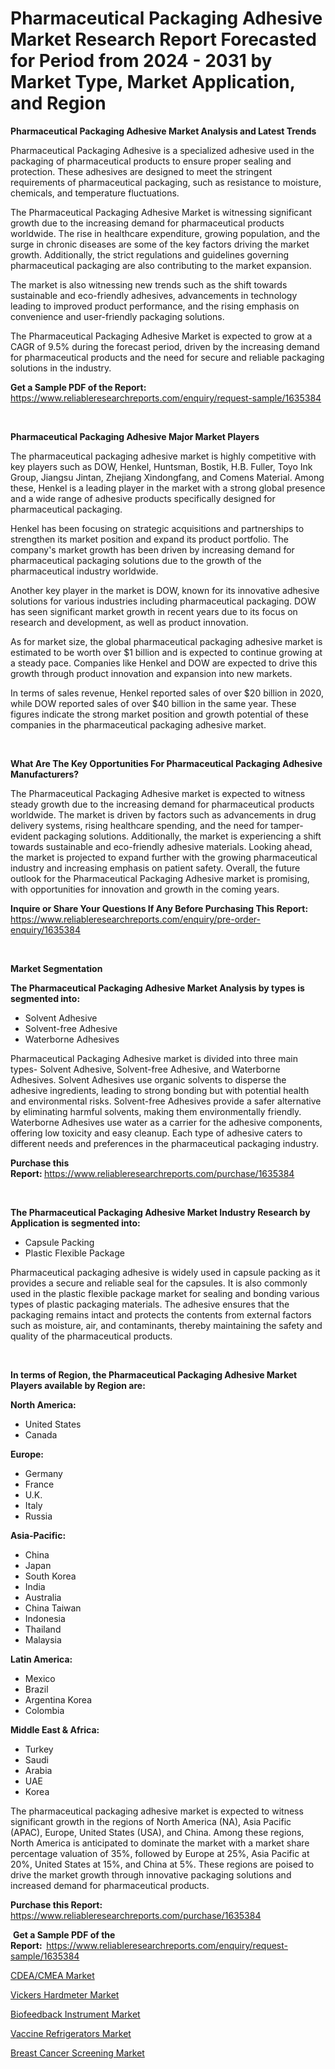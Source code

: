 <p><h1>Pharmaceutical Packaging Adhesive Market Research Report Forecasted for Period from 2024 -  2031 by Market Type, Market Application, and Region</h1></p><p><strong>Pharmaceutical Packaging Adhesive Market Analysis and Latest Trends</strong></p>
<p><p>Pharmaceutical Packaging Adhesive is a specialized adhesive used in the packaging of pharmaceutical products to ensure proper sealing and protection. These adhesives are designed to meet the stringent requirements of pharmaceutical packaging, such as resistance to moisture, chemicals, and temperature fluctuations.</p><p>The Pharmaceutical Packaging Adhesive Market is witnessing significant growth due to the increasing demand for pharmaceutical products worldwide. The rise in healthcare expenditure, growing population, and the surge in chronic diseases are some of the key factors driving the market growth. Additionally, the strict regulations and guidelines governing pharmaceutical packaging are also contributing to the market expansion.</p><p>The market is also witnessing new trends such as the shift towards sustainable and eco-friendly adhesives, advancements in technology leading to improved product performance, and the rising emphasis on convenience and user-friendly packaging solutions.</p><p>The Pharmaceutical Packaging Adhesive Market is expected to grow at a CAGR of 9.5% during the forecast period, driven by the increasing demand for pharmaceutical products and the need for secure and reliable packaging solutions in the industry.</p></p>
<p><strong>Get a Sample PDF of the Report:&nbsp;</strong> <a href="https://www.reliableresearchreports.com/enquiry/request-sample/1635384">https://www.reliableresearchreports.com/enquiry/request-sample/1635384</a></p>
<p>&nbsp;</p>
<p><strong>Pharmaceutical Packaging Adhesive Major Market Players</strong></p>
<p><p>The pharmaceutical packaging adhesive market is highly competitive with key players such as DOW, Henkel, Huntsman, Bostik, H.B. Fuller, Toyo Ink Group, Jiangsu Jintan, Zhejiang Xindongfang, and Comens Material. Among these, Henkel is a leading player in the market with a strong global presence and a wide range of adhesive products specifically designed for pharmaceutical packaging.</p><p>Henkel has been focusing on strategic acquisitions and partnerships to strengthen its market position and expand its product portfolio. The company's market growth has been driven by increasing demand for pharmaceutical packaging solutions due to the growth of the pharmaceutical industry worldwide.</p><p>Another key player in the market is DOW, known for its innovative adhesive solutions for various industries including pharmaceutical packaging. DOW has seen significant market growth in recent years due to its focus on research and development, as well as product innovation.</p><p>As for market size, the global pharmaceutical packaging adhesive market is estimated to be worth over $1 billion and is expected to continue growing at a steady pace. Companies like Henkel and DOW are expected to drive this growth through product innovation and expansion into new markets.</p><p>In terms of sales revenue, Henkel reported sales of over $20 billion in 2020, while DOW reported sales of over $40 billion in the same year. These figures indicate the strong market position and growth potential of these companies in the pharmaceutical packaging adhesive market.</p></p>
<p>&nbsp;</p>
<p><strong>What Are The Key Opportunities For Pharmaceutical Packaging Adhesive Manufacturers?</strong></p>
<p><p>The Pharmaceutical Packaging Adhesive market is expected to witness steady growth due to the increasing demand for pharmaceutical products worldwide. The market is driven by factors such as advancements in drug delivery systems, rising healthcare spending, and the need for tamper-evident packaging solutions. Additionally, the market is experiencing a shift towards sustainable and eco-friendly adhesive materials. Looking ahead, the market is projected to expand further with the growing pharmaceutical industry and increasing emphasis on patient safety. Overall, the future outlook for the Pharmaceutical Packaging Adhesive market is promising, with opportunities for innovation and growth in the coming years.</p></p>
<p><strong>Inquire or Share Your Questions If Any Before Purchasing This Report:</strong> <a href="https://www.reliableresearchreports.com/enquiry/pre-order-enquiry/1635384">https://www.reliableresearchreports.com/enquiry/pre-order-enquiry/1635384</a></p>
<p>&nbsp;</p>
<p><strong>Market Segmentation</strong></p>
<p><strong>The Pharmaceutical Packaging Adhesive Market Analysis by types is segmented into:</strong></p>
<p><ul><li>Solvent Adhesive</li><li>Solvent-free Adhesive</li><li>Waterborne Adhesives</li></ul></p>
<p><p>Pharmaceutical Packaging Adhesive market is divided into three main types- Solvent Adhesive, Solvent-free Adhesive, and Waterborne Adhesives. Solvent Adhesives use organic solvents to disperse the adhesive ingredients, leading to strong bonding but with potential health and environmental risks. Solvent-free Adhesives provide a safer alternative by eliminating harmful solvents, making them environmentally friendly. Waterborne Adhesives use water as a carrier for the adhesive components, offering low toxicity and easy cleanup. Each type of adhesive caters to different needs and preferences in the pharmaceutical packaging industry.</p></p>
<p><strong>Purchase this Report:&nbsp;</strong><a href="https://www.reliableresearchreports.com/purchase/1635384">https://www.reliableresearchreports.com/purchase/1635384</a></p>
<p>&nbsp;</p>
<p><strong>The Pharmaceutical Packaging Adhesive Market Industry Research by Application is segmented into:</strong></p>
<p><ul><li>Capsule Packing</li><li>Plastic Flexible Package</li></ul></p>
<p><p>Pharmaceutical packaging adhesive is widely used in capsule packing as it provides a secure and reliable seal for the capsules. It is also commonly used in the plastic flexible package market for sealing and bonding various types of plastic packaging materials. The adhesive ensures that the packaging remains intact and protects the contents from external factors such as moisture, air, and contaminants, thereby maintaining the safety and quality of the pharmaceutical products.</p></p>
<p>&nbsp;</p>
<p><strong>In terms of Region, the Pharmaceutical Packaging Adhesive Market Players available by Region are:</strong></p>
<p>
    <p> <strong> North America: </strong>
        <ul>
            <li>United States</li>
            <li>Canada</li>
        </ul>
        </p> 
    <p> <strong> Europe: </strong>
        <ul>
            <li>Germany</li>
            <li>France</li>
            <li>U.K.</li>
            <li>Italy</li>
            <li>Russia</li>
        </ul>
        </p> 
    <p> <strong> Asia-Pacific: </strong>
        <ul>
            <li>China</li>
            <li>Japan</li>
            <li>South Korea</li>
            <li>India</li>
            <li>Australia</li>
            <li>China Taiwan</li>
            <li>Indonesia</li>
            <li>Thailand</li>
            <li>Malaysia</li>
        </ul>
        </p> 
    <p> <strong> Latin America: </strong>
        <ul>
            <li>Mexico</li>
            <li>Brazil</li>
            <li>Argentina Korea</li>
            <li>Colombia</li>
        </ul>
        </p> 
    <p> <strong> Middle East & Africa: </strong>
        <ul>
            <li>Turkey</li>
            <li>Saudi</li>
            <li>Arabia</li>
            <li>UAE</li>
            <li>Korea</li>
        </ul>
    </p>
    </p>
<p><p>The pharmaceutical packaging adhesive market is expected to witness significant growth in the regions of North America (NA), Asia Pacific (APAC), Europe, United States (USA), and China. Among these regions, North America is anticipated to dominate the market with a market share percentage valuation of 35%, followed by Europe at 25%, Asia Pacific at 20%, United States at 15%, and China at 5%. These regions are poised to drive the market growth through innovative packaging solutions and increased demand for pharmaceutical products.</p></p>
<p><strong>Purchase this Report: </strong><a href="https://www.reliableresearchreports.com/purchase/1635384">https://www.reliableresearchreports.com/purchase/1635384</a></p>
<p>&nbsp;<strong>Get a Sample PDF of the Report:&nbsp;&nbsp;</strong><a href="https://www.reliableresearchreports.com/enquiry/request-sample/1635384">https://www.reliableresearchreports.com/enquiry/request-sample/1635384</a></p>
<p><strong></strong></p>
<p><p><a href="https://github.com/nancykennedykellievqfqt2/Market-Research-Report-List-1/blob/main/cdeacmea-market.md">CDEA/CMEA Market</a></p><p><a href="https://github.com/NorbertYates/Market-Research-Report-List-3/blob/main/vickers-hardmeter-market.md">Vickers Hardmeter Market</a></p><p><a href="https://medium.com/@brayanborer_28299/biofeedback-instrument-market-size-cagr-trends-2024-2030-8042fbb3a809">Biofeedback Instrument Market</a></p><p><a href="https://medium.com/@brayanborer_28299/vaccine-refrigerators-market-trends-forecast-and-competitive-analysis-to-2031-7d4bb33627b3">Vaccine Refrigerators Market</a></p><p><a href="https://medium.com/@brayanborer_28299/breast-cancer-screening-market-insight-market-trends-growth-forecasted-from-2024-to-2031-a4d867241f60">Breast Cancer Screening Market</a></p></p>